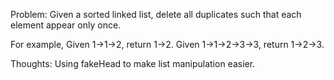 Problem:
Given a sorted linked list, delete all duplicates such that each element appear only once.

For example, Given 1->1->2, return 1->2. Given 1->1->2->3->3, return 1->2->3.

Thoughts:
Using fakeHead to make list manipulation easier.
